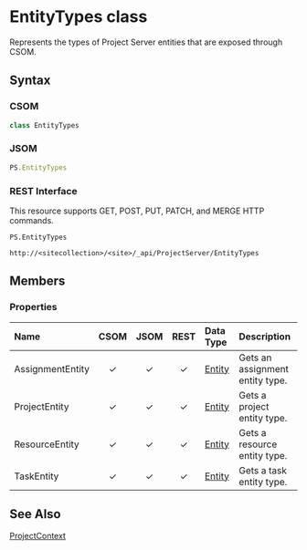 [comment]: # (Name:EntityTypes)
[comment]: # (Type:class)
[comment]: # (Status:Incomplete)

# <a name="name"></a>EntityTypes class

<a name="description"></a>Represents the types of Project Server entities that are exposed through CSOM.

## <a name="syntax"></a>Syntax

### CSOM

```C#
class EntityTypes 
```
### JSOM

```JavaScript
PS.EntityTypes
```
### REST Interface

This resource supports GET, POST, PUT, PATCH, and MERGE HTTP commands.

```
PS.EntityTypes

http://<sitecollection>/<site>/_api/ProjectServer/EntityTypes
```

## <a name="members"></a>Members

### <a name="properties"></a>Properties

|**Name**|**CSOM**|**JSOM**|**REST**|**Data Type**|**Description**|
|:-----|:-----:|:-----:|:-----:|:-----|:-----|
|<a name="AssignmentEntity"></a>AssignmentEntity|&#x2713;|&#x2713;|&#x2713;|[Entity](Entity.md)|Gets an assignment entity type.|
|<a name="ProjectEntity"></a>ProjectEntity|&#x2713;|&#x2713;|&#x2713;|[Entity](Entity.md)|Gets a project entity type.|
|<a name="ResourceEntity"></a>ResourceEntity|&#x2713;|&#x2713;|&#x2713;|[Entity](Entity.md)|Gets a resource entity type.|
|<a name="TaskEntity"></a>TaskEntity|&#x2713;|&#x2713;|&#x2713;|[Entity](Entity.md)|Gets a task entity type.|

## <a name="seeAlso"></a>See Also

[ProjectContext](ProjectContext.md)<br/>
